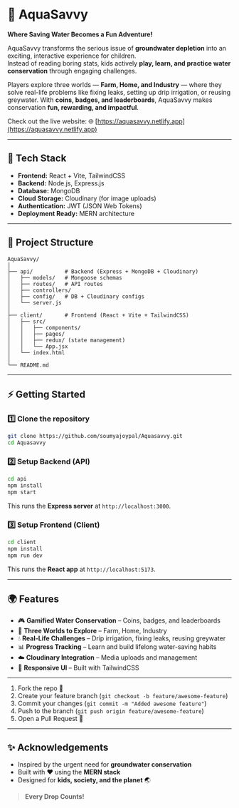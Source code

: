 # 🌊 AquaSavvy

**Where Saving Water Becomes a Fun Adventure!**

AquaSavvy transforms the serious issue of **groundwater depletion** into an exciting, interactive experience for children.  
Instead of reading boring stats, kids actively **play, learn, and practice water conservation** through engaging challenges.

Players explore three worlds — **Farm, Home, and Industry** — where they solve real-life problems like fixing leaks, setting up drip irrigation, or reusing greywater. With **coins, badges, and leaderboards**, AquaSavvy makes conservation **fun, rewarding, and impactful**.

Check out the live website: 🌐 [https://aquasavvy.netlify.app](https://aquasavvy.netlify.app)

---

## 🚀 Tech Stack

- **Frontend:** React + Vite, TailwindCSS
- **Backend:** Node.js, Express.js
- **Database:** MongoDB
- **Cloud Storage:** Cloudinary (for image uploads)
- **Authentication:** JWT (JSON Web Tokens)
- **Deployment Ready:** MERN architecture

---

## 📂 Project Structure

```
AquaSavvy/
│
├── api/          # Backend (Express + MongoDB + Cloudinary)
│   ├── models/   # Mongoose schemas
│   ├── routes/   # API routes
│   ├── controllers/
│   ├── config/   # DB + Cloudinary configs
│   └── server.js
│
├── client/       # Frontend (React + Vite + TailwindCSS)
│   ├── src/
│   │   ├── components/
│   │   ├── pages/
│   │   ├── redux/ (state management)
│   │   └── App.jsx
│   └── index.html
│
└── README.md
```

---

## ⚡ Getting Started

### 1️⃣ Clone the repository

```bash
git clone https://github.com/soumyajoypal/Aquasavvy.git
cd Aquasavvy
```

### 2️⃣ Setup Backend (API)

```bash
cd api
npm install
npm start
```

This runs the **Express server** at `http://localhost:3000`.

### 3️⃣ Setup Frontend (Client)

```bash
cd client
npm install
npm run dev
```

This runs the **React app** at `http://localhost:5173`.

---

## 🌍 Features

- 🎮 **Gamified Water Conservation** – Coins, badges, and leaderboards
- 🏡 **Three Worlds to Explore** – Farm, Home, Industry
- 💧 **Real-Life Challenges** – Drip irrigation, fixing leaks, reusing greywater
- 📊 **Progress Tracking** – Learn and build lifelong water-saving habits
- ☁️ **Cloudinary Integration** – Media uploads and management
- 🎨 **Responsive UI** – Built with TailwindCSS

---

1. Fork the repo 🍴
2. Create your feature branch (`git checkout -b feature/awesome-feature`)
3. Commit your changes (`git commit -m "Added awesome feature"`)
4. Push to the branch (`git push origin feature/awesome-feature`)
5. Open a Pull Request 🚀

---

## ✨ Acknowledgements

- Inspired by the urgent need for **groundwater conservation**
- Built with ❤️ using the **MERN stack**
- Designed for **kids, society, and the planet** 🌏

> **Every Drop Counts!**
